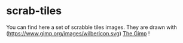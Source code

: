 # scrab-tiles

You can find here a set of scrabble tiles images. They are drawn with (https://www.gimp.org/images/wilbericon.svg) [The Gimp](https://www.gimp.org/downloads/) !
